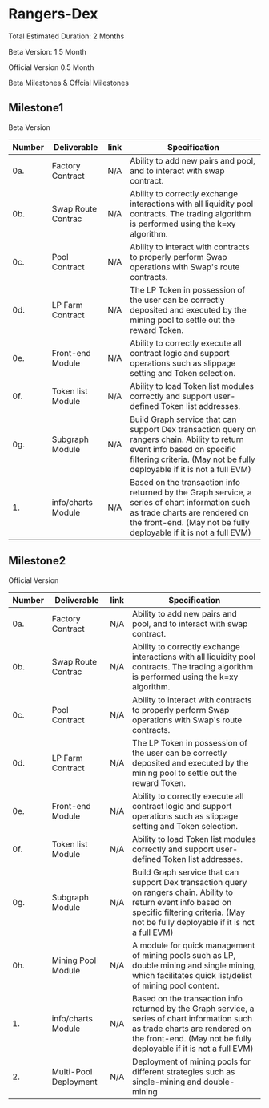 # Rangers-Dex

Total Estimated Duration: 2 Months

Beta Version: 1.5 Month 

Official Version 0.5 Month

Beta Milestones & Offcial Milestones

## Milestone1

Beta Version

|  Number   | Deliverable  | link | Specification |
|  ----  | ----  | ---- | ---- |
| 0a.  | Factory Contract | N/A  | Ability to add new pairs and pool, and to interact with swap contract. |
| 0b.  | Swap Route Contrac | N/A  | Ability to correctly exchange interactions with all liquidity pool contracts. The trading algorithm is performed using the k=xy algorithm. |
| 0c.  | Pool Contract | N/A  | Ability to interact with contracts to properly perform Swap operations with Swap's route contracts. |
| 0d.  | LP Farm Contract | N/A  | The LP Token in possession of the user can be correctly deposited and executed by the mining pool to settle out the reward Token. |
| 0e.  | Front-end Module | N/A  | Ability to correctly execute all contract logic and support operations such as slippage setting and Token selection. |
| 0f.  | Token list Module | N/A  | Ability to load Token list modules correctly and support user-defined Token list addresses. |
| 0g.  | Subgraph Module | N/A  | Build Graph service that can support Dex transaction query on rangers chain. Ability to return event info based on specific filtering criteria. (May not be fully deployable if it is not a full EVM) |
| 1.  | info/charts Module | N/A  | Based on the transaction info returned by the Graph service, a series of chart information such as trade charts are rendered on the front-end.  (May not be fully deployable if it is not a full EVM) |

## Milestone2

Official Version

|  Number   | Deliverable  | link | Specification |
|  ----  | ----  | ---- | ---- |
| 0a.  | Factory Contract | N/A  | Ability to add new pairs and pool, and to interact with swap contract. |
| 0b.  | Swap Route Contrac | N/A  | Ability to correctly exchange interactions with all liquidity pool contracts. The trading algorithm is performed using the k=xy algorithm. |
| 0c.  | Pool Contract | N/A  | Ability to interact with contracts to properly perform Swap operations with Swap's route contracts. |
| 0d.  | LP Farm Contract | N/A  | The LP Token in possession of the user can be correctly deposited and executed by the mining pool to settle out the reward Token. |
| 0e.  | Front-end Module | N/A  | Ability to correctly execute all contract logic and support operations such as slippage setting and Token selection. |
| 0f.  | Token list Module | N/A  | Ability to load Token list modules correctly and support user-defined Token list addresses. |
| 0g.  | Subgraph Module | N/A  | Build Graph service that can support Dex transaction query on rangers chain. Ability to return event info based on specific filtering criteria. (May not be fully deployable if it is not a full EVM) |
| 0h.  | Mining Pool Module | N/A  | A module for quick management of mining pools such as LP, double mining and single mining, which facilitates quick list/delist of mining pool content. |
| 1.  | info/charts Module | N/A  | Based on the transaction info returned by the Graph service, a series of chart information such as trade charts are rendered on the front-end.  (May not be fully deployable if it is not a full EVM) |
| 2.  | Multi-Pool Deployment | N/A  | Deployment of mining pools for different strategies such as single-mining and double-mining |

